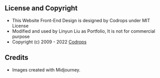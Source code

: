 ## License and Copyright
- This Website Front-End Design is designed by Codrops under MIT License
- Modified and used by Linyun Liu as Portfolio, It is not for commercial purpose
- Copyright (c) 2009 - 2022 [Codrops](https://tympanus.net/codrops)

## Credits
- Images created with Midjourney.